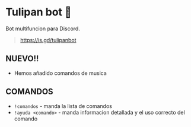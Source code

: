 # Tulipan bot 🌷

Bot multifuncion para Discord.
> https://is.gd/tulipanbot

## NUEVO!!

* Hemos añadido comandos de musica

## COMANDOS

* `!comandos` - manda la lista de comandos
* `!ayuda <comando>` - manda informacion detallada y el uso correcto del comando
